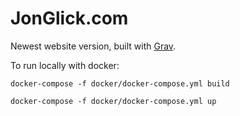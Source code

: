 # JonGlick.com

Newest website version, built with [Grav](http://getgrav.org).

To run locally with docker:

`docker-compose -f docker/docker-compose.yml build`

`docker-compose -f docker/docker-compose.yml up`
